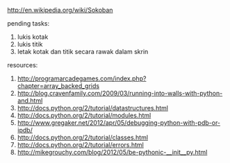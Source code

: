 http://en.wikipedia.org/wiki/Sokoban

pending tasks:

1. lukis kotak
2. lukis titik
3. letak kotak dan titik secara rawak dalam skrin





resources:

1. http://programarcadegames.com/index.php?chapter=array_backed_grids
2. http://blog.cravenfamily.com/2009/03/running-into-walls-with-python-and.html
3. http://docs.python.org/2/tutorial/datastructures.html
4. http://docs.python.org/2/tutorial/modules.html
5. http://www.gregaker.net/2012/apr/05/debugging-python-with-pdb-or-ipdb/
6. http://docs.python.org/2/tutorial/classes.html
7. http://docs.python.org/2/tutorial/errors.html
8. http://mikegrouchy.com/blog/2012/05/be-pythonic-__init__py.html
